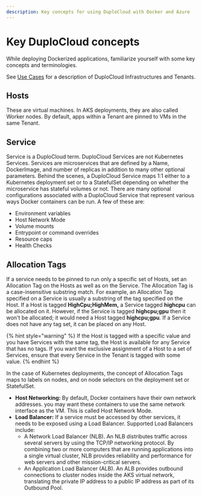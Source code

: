 ```yaml
---
description: Key concepts for using DuploCloud with Docker and Azure
---
```


# Key DuploCloud concepts

While deploying Dockerized applications, familiarize yourself with some key concepts and terminologies.

See [Use Cases](../use-cases/) for a description of DuploCloud Infrastructures and Tenants.

## Hosts

These are virtual machines. In AKS deployments, they are also called Worker nodes. By default, apps within a Tenant are pinned to VMs in the same Tenant.&#x20;

## Service

Service is a DuploCloud term. DuploCloud Services are not Kubernetes Services. Services are microservices that are defined by a Name, DockerImage, and number of replicas in addition to many other optional parameters. Behind the scenes, a DuploCloud Service maps 1:1 either to a Kubernetes deployment set or to a StatefulSet depending on whether the microservice has stateful volumes or not. There are many optional configurations associated with a DuploCloud Service that represent various ways Docker containers can be run. A few of these are:

* Environment variables&#x20;
* Host Network Mode&#x20;
* Volume mounts&#x20;
* Entrypoint or command overrides&#x20;
* Resource caps&#x20;
* Health Checks

## Allocation Tags

If a service needs to be pinned to run only a specific set of Hosts, set an Allocation Tag on the Hosts as well as on the Service. The Allocation Tag is a case-insensitive substring match. For example, an Allocation Tag specified on a Service is usually a substring of the tag specified on the Host. If a Host is tagged **HighCpu;HighMem,** a Service tagged **highcpu** can be allocated on it. However, if the Service is tagged **highcpu;gpu** then it won't be allocated; it would need a Host tagged **highcpu;gpu**_._ If a Service does not have any tag set, it can be placed on any Host.

{% hint style="warning" %}
If the Host is tagged with a specific value and you have Services with the same tag, the Host is available for any Service that has no tags. If you want the exclusive assignment of a Host to a set of Services, ensure that every Service in the Tenant is tagged with some value.
{% endhint %}

In the case of Kubernetes deployments, the concept of Allocation Tags maps to labels on nodes, and on node selectors on the deployment set or StatefulSet.

* **Host Networking:** By default, Docker containers have their own network addresses. you may want these containers to use the same network interface as the VM. This is called Host Network Mode.
* **Load Balancer:** If a service must be accessed by other services, it needs to be exposed using a Load Balancer. Supported Load Balancers include:&#x20;
  * A Network Load Balancer (NLB). An NLB distributes traffic across several servers by using the TCP/IP networking protocol. By combining two or more computers that are running applications into a single virtual cluster, NLB provides reliability and performance for web servers and other mission-critical servers.
  * An Application Load Balancer (ALB). An ALB provides outbound connections to cluster nodes inside the AKS virtual network, translating the private IP address to a public IP address as part of its Outbound Pool.
